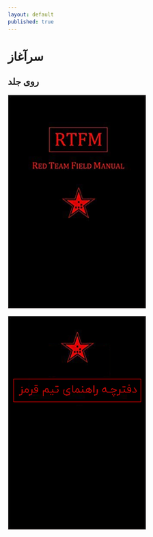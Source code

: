 ```yaml
---
layout: default
published: true
---
```

# سرآغاز

## روی جلد

![](/assets/images/31ziabee9hl._sx322_bo1-204-203-200_.jpg)

![](/assets/images/31ziabee9hl._sx322_bo1-204-203-201_.jpg)

